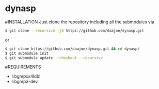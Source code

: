 # dynasp

#INSTALLATION
  Just clone the repository including all the submodules via
  ```bash
  $ git clone --recursive -j8 https://github.com/daajoe/dynasp.git
  ```
  
  or
  
  ```bash
  $ git clone https://github.com/daajoe/dynasp.git && cd dynasp/
  $ git submodule init
  $ git submodule update --checkout --recursive
  ```

#REQUIREMENTS
- libgmpxx4ldbl
- libgmp3-dev

